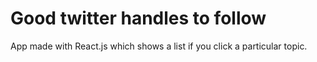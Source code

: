 # Good twitter handles to follow
App  made with React.js which shows a list if you click a particular topic.
